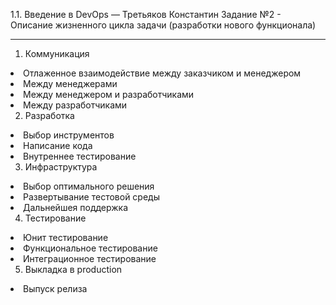 1.1. Введение в DevOps — Третьяков Константин
Задание №2 - Описание жизненного цикла задачи (разработки нового функционала)

***
1. Коммуникация
<li> Отлаженное взаимодействие между заказчиком и менеджером
<li> Между менеджерами
<li> Между менеджером и разработчиками
<li> Между разработчиками

2. Разработка
<li> Выбор инструментов
<li> Написание кода
<li> Внутреннее тестирование

3. Инфраструктура
<li> Выбор оптимального решения
<li> Развертывание тестовой среды
<li> Дальнейшея поддержка

4. Тестирование
<li> Юнит тестирование
<li> Функциональное тестирование
<li> Интеграционное тестирование

5. Выкладка в production
<li> Выпуск релиза